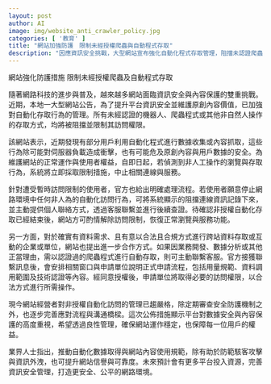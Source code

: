```yaml
---
layout: post
author: AI
image: img/website_anti_crawler_policy.jpg
categories: [ '教育' ]
title: "網站加強防護　限制未經授權爬蟲與自動程式存取"
description: "因應資訊安全挑戰，大型網站宣布強化自動化程式存取管理，阻擋未認證爬蟲與程序，保障原創內容與用戶權益；合法合作需求則可專案申請授權。"
---
```

網站強化防護措施 限制未經授權爬蟲及自動程式存取

隨著網路科技的進步與普及，越來越多網站面臨資訊安全與內容保護的雙重挑戰。近期，本地一大型網站公告，為了提升平台資訊安全並維護原創內容價值，已加強對自動化存取行為的管理。所有未經認證的機器人、爬蟲程式或其他非自然人操作的存取方式，均將被阻擋並限制其訪問權限。

該網站表示，近期發現有部分用戶利用自動化程式進行數據收集或內容抓取，這些行為除可能對伺服器負載造成衝擊，也有可能危及原創內容與用戶數據的安全。為維護網站的正常運作與使用者權益，自即日起，若偵測到非人工操作的瀏覽與存取行為，系統將立即採取限制措施，中止相關連線與服務。

針對遭受暫時訪問限制的使用者，官方也給出明確處理流程。若使用者願意停止網路環境中任何非人為的自動化訪問行為，可將系統顯示的阻擋連線資訊記錄下來，並主動提供個人聯絡方式，透過客服聯繫並進行後續查證。待確認非授權自動化存取已經結束後，網站方可酌情解除訪問限制，恢復正常瀏覽與服務功能。

另一方面，對於確實有資料需求、且有意以合法且合規方式進行跨站資料存取或互動的企業或單位，網站也提出進一步合作方式。如果因業務開發、數據分析或其他正當理由，需以認證過的爬蟲程式進行自動存取，則可主動聯繫客服。官方接獲聯繫訊息後，會安排相關窗口與申請單位說明正式申請流程，包括用量規範、資料調用範圍及技術認證等內容。經同意授權後，申請單位將取得必要的訪問權限，以合法方式進行所需操作。

現今網站經營者對非授權自動化訪問的管理已趨嚴格，除定期審查安全防護機制之外，也逐步完善應對流程與溝通橋樑。這次公佈措施顯示平台對數據安全與內容保護的高度重視，希望透過良性管理，確保網站運作穩定，也保障每一位用戶的權益。

業界人士指出，推動自動化數據取得與網站內容使用規範，除有助於防範駭客攻擊與資訊外洩，也可提升網站信譽與可靠度。未來預計會有更多平台投入資源，完善資訊安全管理，打造更安全、公平的網路環境。